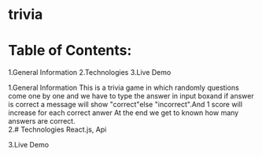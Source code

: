 # trivia 
# Table of Contents:
1.General Information 2.Technologies 3.Live Demo 

1.General Information
This is a trivia game in which randomly questions come one by one and we have to type the answer in input boxand if answer is correct a message will show "correct"else "incorrect".And 1 score will increase for each correct anwer
At the end we get to known how many answers are correct.  
2.# Technologies
React.js, Api

3.Live Demo


